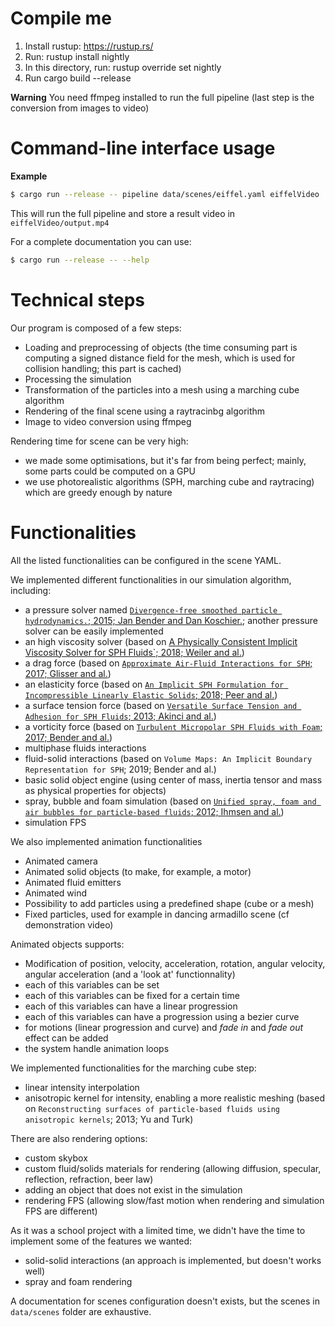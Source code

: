 # Compile me

1. Install rustup: https://rustup.rs/
2. Run: rustup install nightly
3. In this directory, run: rustup override set nightly
4. Run cargo build --release

**Warning** You need ffmpeg installed to run the full pipeline (last step is the conversion from images to video)

# Command-line interface usage

**Example**
```bash
$ cargo run --release -- pipeline data/scenes/eiffel.yaml eiffelVideo
```

This will run the full pipeline and store a result video in `eiffelVideo/output.mp4`

For a complete documentation you can use:
```bash
$ cargo run --release -- --help
```

# Technical steps

Our program is composed of a few steps:
* Loading and preprocessing of objects (the time consuming part is computing a signed distance field for the mesh, which is used for collision handling; this part is cached)
* Processing the simulation
* Transformation of the particles into a mesh using a marching cube algorithm
* Rendering of the final scene using a raytracinbg algorithm
* Image to video conversion using ffmpeg

Rendering time for scene can be very high:
* we made some optimisations, but it's far from being perfect; mainly, some parts could be computed on a GPU
* we use photorealistic algorithms (SPH, marching cube and raytracing) which are greedy enough by nature

# Functionalities

All the listed functionalities can be configured in the scene YAML.

We implemented different functionalities in our simulation algorithm, including:
* a pressure solver named [`Divergence-free smoothed particle hydrodynamics.`; 2015; Jan Bender and Dan Koschier.](https://dl.acm.org/doi/abs/10.1145/2786784.2786796); another pressure solver can be easily implemented
* an high viscosity solver (based on [A Physically Consistent Implicit Viscosity Solver for SPH Fluids`; 2018; Weiler and al.](https://onlinelibrary.wiley.com/doi/abs/10.1111/cgf.13349))
* a drag force (based on [`Approximate Air-Fluid Interactions for SPH`; 2017; Glisser and al.](https://dl.acm.org/doi/abs/10.2312/vriphys.20171081))
* an elasticity force (based on [`An Implicit SPH Formulation for Incompressible Linearly Elastic Solids`; 2018; Peer and al.](https://onlinelibrary.wiley.com/doi/abs/10.1111/cgf.13317))
* a surface tension force (based on [`Versatile Surface Tension and Adhesion for SPH Fluids`; 2013; Akinci and al.](https://dl.acm.org/doi/abs/10.1145/2508363.2508395))
* a vorticity force (based on [`Turbulent Micropolar SPH Fluids with Foam`; 2017; Bender and al.](https://ieeexplore.ieee.org/abstract/document/8353115/))
* multiphase fluids interactions
* fluid-solid interactions (based on `Volume Maps: An Implicit Boundary Representation for SPH`; 2019; Bender and al.)
* basic solid object engine (using center of mass, inertia tensor and mass as physical properties for objects)
* spray, bubble and foam simulation (based on [`Unified spray, foam and air bubbles for particle-based fluids`; 2012; Ihmsen and al.](https://link.springer.com/article/10.1007/s00371-012-0697-9))
* simulation FPS

We also implemented animation functionalities 
* Animated camera
* Animated solid objects (to make, for example, a motor)
* Animated fluid emitters
* Animated wind
* Possibility to add particles using a predefined shape (cube or a mesh)
* Fixed particles, used for example in dancing armadillo scene (cf demonstration video)

Animated objects supports:
* Modification of position, velocity, acceleration, rotation, angular velocity, angular acceleration (and a 'look at' functionnality)
* each of this variables can be set
* each of this variables can be fixed for a certain time
* each of this variables can have a linear progression
* each of this variables can have a progression using a bezier curve
* for motions (linear progression and curve) and _fade in_ and _fade out_ effect can be added
* the system handle animation loops

We implemented functionalities for the marching cube step:
* linear intensity interpolation
* anisotropic kernel for intensity, enabling a more realistic meshing (based on `Reconstructing surfaces of particle-based fluids using anisotropic kernels`; 2013; Yu and Turk)

There are also rendering options:
* custom skybox
* custom fluid/solids materials for rendering (allowing diffusion, specular, reflection, refraction, beer law)
* adding an object that does not exist in the simulation
* rendering FPS (allowing slow/fast motion when rendering and simulation FPS are different)

As it was a school project with a limited time, we didn't have the time to implement some of the features we wanted:
* solid-solid interactions (an approach is implemented, but doesn't works well)
* spray and foam rendering

A documentation for scenes configuration doesn't exists, but the scenes in `data/scenes` folder are exhaustive.
